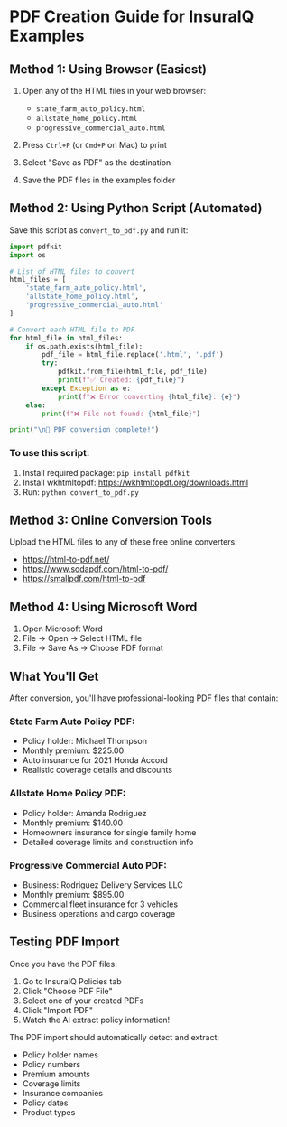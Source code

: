 # PDF Creation Guide for InsuraIQ Examples

## Method 1: Using Browser (Easiest)

1. Open any of the HTML files in your web browser:
   - `state_farm_auto_policy.html`
   - `allstate_home_policy.html` 
   - `progressive_commercial_auto.html`

2. Press `Ctrl+P` (or `Cmd+P` on Mac) to print

3. Select "Save as PDF" as the destination

4. Save the PDF files in the examples folder

## Method 2: Using Python Script (Automated)

Save this script as `convert_to_pdf.py` and run it:

```python
import pdfkit
import os

# List of HTML files to convert
html_files = [
    'state_farm_auto_policy.html',
    'allstate_home_policy.html', 
    'progressive_commercial_auto.html'
]

# Convert each HTML file to PDF
for html_file in html_files:
    if os.path.exists(html_file):
        pdf_file = html_file.replace('.html', '.pdf')
        try:
            pdfkit.from_file(html_file, pdf_file)
            print(f"✅ Created: {pdf_file}")
        except Exception as e:
            print(f"❌ Error converting {html_file}: {e}")
    else:
        print(f"❌ File not found: {html_file}")

print("\n🎉 PDF conversion complete!")
```

### To use this script:
1. Install required package: `pip install pdfkit`
2. Install wkhtmltopdf: https://wkhtmltopdf.org/downloads.html
3. Run: `python convert_to_pdf.py`

## Method 3: Online Conversion Tools

Upload the HTML files to any of these free online converters:
- https://html-to-pdf.net/
- https://www.sodapdf.com/html-to-pdf/
- https://smallpdf.com/html-to-pdf

## Method 4: Using Microsoft Word

1. Open Microsoft Word
2. File → Open → Select HTML file
3. File → Save As → Choose PDF format

## What You'll Get

After conversion, you'll have professional-looking PDF files that contain:

### State Farm Auto Policy PDF:
- Policy holder: Michael Thompson
- Monthly premium: $225.00
- Auto insurance for 2021 Honda Accord
- Realistic coverage details and discounts

### Allstate Home Policy PDF:
- Policy holder: Amanda Rodriguez  
- Monthly premium: $140.00
- Homeowners insurance for single family home
- Detailed coverage limits and construction info

### Progressive Commercial Auto PDF:
- Business: Rodriguez Delivery Services LLC
- Monthly premium: $895.00
- Commercial fleet insurance for 3 vehicles
- Business operations and cargo coverage

## Testing PDF Import

Once you have the PDF files:
1. Go to InsuraIQ Policies tab
2. Click "Choose PDF File"
3. Select one of your created PDFs
4. Click "Import PDF"
5. Watch the AI extract policy information!

The PDF import should automatically detect and extract:
- Policy holder names
- Policy numbers  
- Premium amounts
- Coverage limits
- Insurance companies
- Policy dates
- Product types
